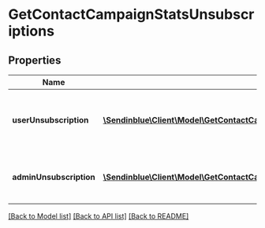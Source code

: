 # GetContactCampaignStatsUnsubscriptions

## Properties
Name | Type | Description | Notes
------------ | ------------- | ------------- | -------------
**userUnsubscription** | [**\Sendinblue\Client\Model\GetContactCampaignStatsUnsubscriptionsUserUnsubscription[]**](GetContactCampaignStatsUnsubscriptionsUserUnsubscription.md) | Contact has unsubscribed via the unsubscription link in the email | 
**adminUnsubscription** | [**\Sendinblue\Client\Model\GetContactCampaignStatsUnsubscriptionsAdminUnsubscription[]**](GetContactCampaignStatsUnsubscriptionsAdminUnsubscription.md) | Contact has been unsubscribed from the administrator | 

[[Back to Model list]](../../README.md#documentation-for-models) [[Back to API list]](../../README.md#documentation-for-api-endpoints) [[Back to README]](../../README.md)



